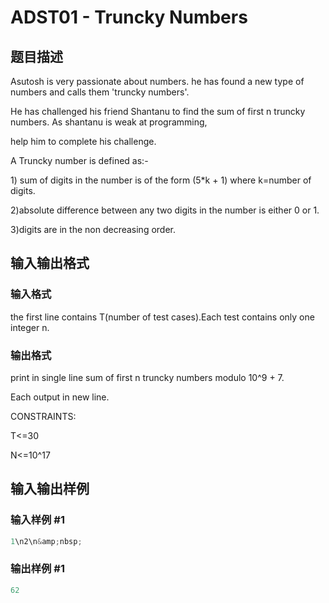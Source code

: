 # ADST01 - Truncky Numbers

## 题目描述

Asutosh is very passionate about numbers. he has found a new type of numbers and calls them 'truncky numbers'.

He has challenged his friend Shantanu to find the sum of first n truncky numbers. As shantanu is weak at programming,

help him to complete his challenge.

A Truncky number is defined as:-

1\) sum of digits in the number is of the form (5\*k + 1) where k=number of digits.

2)absolute difference between any two digits in the number is either 0 or 1.

3)digits are in the non decreasing order.

## 输入输出格式

### 输入格式

the first line contains T(number of test cases).Each test contains only one integer n.

### 输出格式

print in single line sum of first n truncky numbers modulo 10^9 + 7.

Each output in new line.

CONSTRAINTS:

T<=30

N<=10^17

## 输入输出样例

### 输入样例 #1

```cpp
1\n2\n&amp;nbsp;
```


### 输出样例 #1

```cpp
62
```


